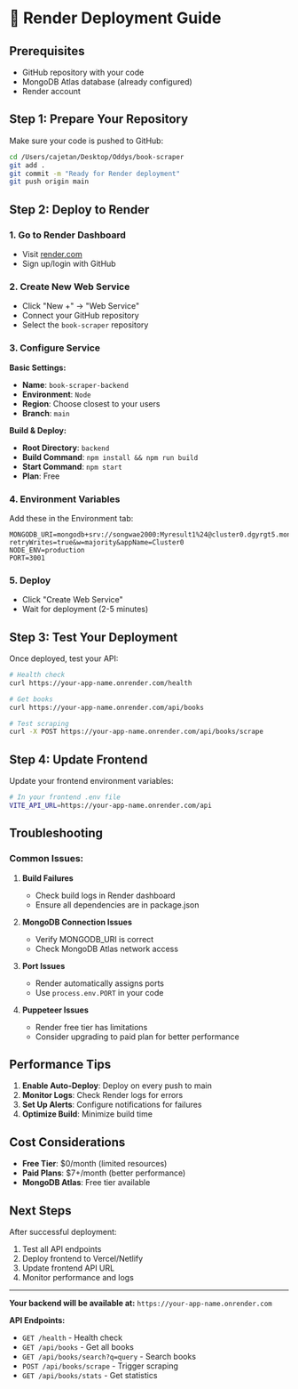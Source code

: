 # 🚀 Render Deployment Guide

## Prerequisites
- GitHub repository with your code
- MongoDB Atlas database (already configured)
- Render account

## Step 1: Prepare Your Repository

Make sure your code is pushed to GitHub:

```bash
cd /Users/cajetan/Desktop/Oddys/book-scraper
git add .
git commit -m "Ready for Render deployment"
git push origin main
```

## Step 2: Deploy to Render

### 1. Go to Render Dashboard
- Visit [render.com](https://render.com)
- Sign up/login with GitHub

### 2. Create New Web Service
- Click "New +" → "Web Service"
- Connect your GitHub repository
- Select the `book-scraper` repository

### 3. Configure Service

**Basic Settings:**
- **Name**: `book-scraper-backend`
- **Environment**: `Node`
- **Region**: Choose closest to your users
- **Branch**: `main`

**Build & Deploy:**
- **Root Directory**: `backend`
- **Build Command**: `npm install && npm run build`
- **Start Command**: `npm start`
- **Plan**: Free

### 4. Environment Variables

Add these in the Environment tab:

```
MONGODB_URI=mongodb+srv://songwae2000:Myresult1%24@cluster0.dgyrgt5.mongodb.net/?retryWrites=true&w=majority&appName=Cluster0
NODE_ENV=production
PORT=3001
```

### 5. Deploy
- Click "Create Web Service"
- Wait for deployment (2-5 minutes)

## Step 3: Test Your Deployment

Once deployed, test your API:

```bash
# Health check
curl https://your-app-name.onrender.com/health

# Get books
curl https://your-app-name.onrender.com/api/books

# Test scraping
curl -X POST https://your-app-name.onrender.com/api/books/scrape
```

## Step 4: Update Frontend

Update your frontend environment variables:

```bash
# In your frontend .env file
VITE_API_URL=https://your-app-name.onrender.com/api
```

## Troubleshooting

### Common Issues:

1. **Build Failures**
   - Check build logs in Render dashboard
   - Ensure all dependencies are in package.json

2. **MongoDB Connection Issues**
   - Verify MONGODB_URI is correct
   - Check MongoDB Atlas network access

3. **Port Issues**
   - Render automatically assigns ports
   - Use `process.env.PORT` in your code

4. **Puppeteer Issues**
   - Render free tier has limitations
   - Consider upgrading to paid plan for better performance

## Performance Tips

1. **Enable Auto-Deploy**: Deploy on every push to main
2. **Monitor Logs**: Check Render logs for errors
3. **Set Up Alerts**: Configure notifications for failures
4. **Optimize Build**: Minimize build time

## Cost Considerations

- **Free Tier**: $0/month (limited resources)
- **Paid Plans**: $7+/month (better performance)
- **MongoDB Atlas**: Free tier available

## Next Steps

After successful deployment:
1. Test all API endpoints
2. Deploy frontend to Vercel/Netlify
3. Update frontend API URL
4. Monitor performance and logs

---

**Your backend will be available at:**
`https://your-app-name.onrender.com`

**API Endpoints:**
- `GET /health` - Health check
- `GET /api/books` - Get all books
- `GET /api/books/search?q=query` - Search books
- `POST /api/books/scrape` - Trigger scraping
- `GET /api/books/stats` - Get statistics
